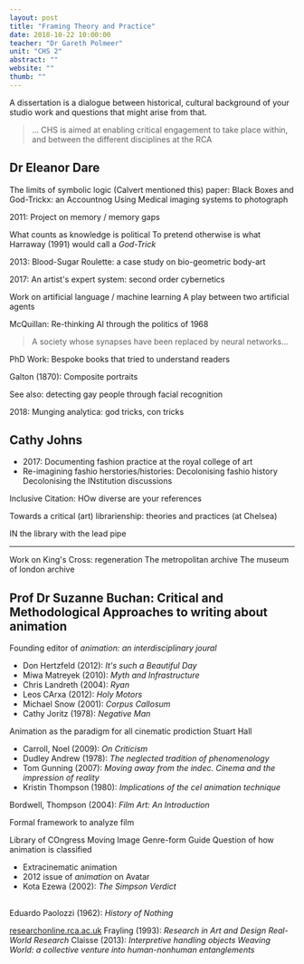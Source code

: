 ```yaml
---
layout: post
title: "Framing Theory and Practice"
date: 2018-10-22 10:00:00
teacher: "Dr Gareth Polmeer"
unit: "CHS 2"
abstract: ""
website: ""
thumb: ""
---
```


A dissertation is a dialogue between historical, cultural background of your studio work and questions that might arise from that.

> ... CHS is aimed at enabling critical engagement to take place within, and between the different disciplines at the RCA

## Dr Eleanor Dare

The limits of symbolic logic (Calvert mentioned this)
paper: Black Boxes and God-Trickx: an Accountnog Using Medical imaging systems to photograph

2011: Project on memory / memory gaps

What counts as knowledge is political
To pretend otherwise is what Harraway (1991) would call a _God-Trick_

2013: Blood-Sugar Roulette: a case study on bio-geometric body-art

2017: An artist's expert system: second order cybernetics

Work on artificial language / machine learning
A play between two artificial agents

McQuillan: Re-thinking AI through the politics of 1968

> A society whose synapses have been replaced by neural networks...

PhD Work: Bespoke books that tried to understand readers

Galton (1870): Composite portraits

See also: detecting gay people through facial recognition

2018: Munging analytica: god tricks, con tricks

## Cathy Johns

- 2017: Documenting fashion practice at the royal college of art
- Re-imagining fashio herstories/histories: Decolonising fashio history
  Decolonising the INstitution discussions

Inclusive Citation: HOw diverse are your references

Towards a critical (art) librarienship: theories and practices (at Chelsea)

IN the library with the lead pipe

---

Work on King's Cross: regeneration
The metropolitan archive
The museum of london archive

## Prof Dr Suzanne Buchan: Critical and Methodological Approaches to writing about animation

Founding editor of _animation: an interdisciplinary joural_

- Don Hertzfeld (2012): _It's such a Beautiful Day_
- Miwa Matreyek (2010): _Myth and Infrastructure_
- Chris Landreth (2004): _Ryan_
- Leos CArxa (2012): _Holy Motors_
- Michael Snow (2001): _Corpus Callosum_
- Cathy Joritz (1978): _Negative Man_

Animation as the paradigm for all cinematic prodiction
Stuart Hall

- Carroll, Noel (2009): _On Criticism_
- Dudley Andrew (1978): _The neglected tradition of phenomenology_
- Tom Gunning (2007): _Moving away from the indec. Cinema and the impression of reality_
- Kristin Thompson (1980): _Implications of the cel animation technique_

Bordwell, Thompson (2004): _Film Art: An Introduction_

Formal framework to analyze film

Library of COngress Moving Image Genre-form Guide
Question of how animation is classified

- Extracinematic animation
- 2012 issue of _animation_ on Avatar
- Kota Ezewa (2002): _The Simpson Verdict_

##

Eduardo Paolozzi (1962): _History of Nothing_

[researchonline.rca.ac.uk](researchonline.rca.ac.uk)
Frayling (1993): _Research in Art and Design_
_Real-World Research_
Claisse (2013): _Interpretive handling objects_
_Weaving World: a collective venture into human-nonhuman entanglements_
